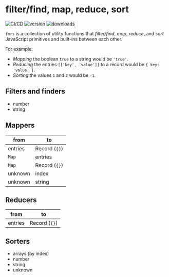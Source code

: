 # filter/find, map, reduce, sort

[![CI/CD](https://github.com/quisido/quisi.do/actions/workflows/cd.yml/badge.svg?branch=main&event=push)](https://github.com/quisido/quisi.do/actions/workflows/cd.yml)
[![version](https://img.shields.io/npm/v/fmrs.svg)](https://www.npmjs.com/package/fmrs)
[![downloads](https://img.shields.io/npm/dt/fmrs.svg)](https://www.npmjs.com/package/fmrs)

`fmrs` is a collection of utility functions that _filter/find_, _map_, _reduce_,
and _sort_ JavaScript primitives and built-ins between each other.

For example:

- _Mapping_ the boolean `true` to a string would be `'true'`.
- _Reducing_ the entries `[['key', 'value']]` to a record would be
  `{ key: 'value' }`.
- _Sorting_ the values `1` and `2` would be `-1`.

## Filters and finders

- number
- string

## Mappers

| from    | to            |
| ------- | ------------- |
| entries | Record (`{}`) |
| `Map`   | entries       |
| `Map`   | Record (`{}`) |
| unknown | index         |
| unknown | string        |

## Reducers

| from    | to            |
| ------- | ------------- |
| entries | Record (`{}`) |

## Sorters

- arrays (by index)
- number
- string
- unknown

